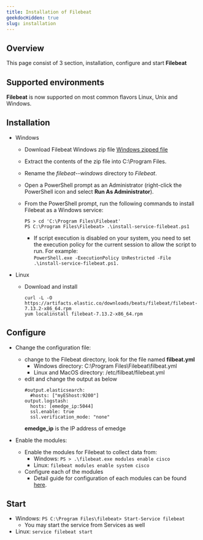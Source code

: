 ```yaml
---
title: Installation of Filebeat
geekdocHidden: true
slug: installation
---
```


## Overview

This page consist of 3 section, installation, configure and start **Filebeat**

## Supported environments
**Filebeat** is now supported on most common flavors Linux, Unix and Windows.

## Installation
  - Windows
    - Download Filebeat Windows zip file <a href="https://netgainsys.sharepoint.com/:u:/g/ERN0-IUU--5GjH5m0gi3_pEBNV9k_M5MzjFdl8rB__fnmA?e=Br9pQ4" target="_blank">Windows zipped file</a>
    - Extract the contents of the zip file into C:\Program Files.
    - Rename the *filebeat-<version>-windows* directory to *Filebeat*.
    - Open a PowerShell prompt as an Administrator (right-click the PowerShell icon and select **Run As Administrator**).
    - From the PowerShell prompt, run the following commands to install Filebeat as a Windows service:

	      PS > cd 'C:\Program Files\Filebeat'
		  PS C:\Program Files\Filebeat> .\install-service-filebeat.ps1		   
      - If script execution is disabled on your system, you need to set the execution policy for the current session to allow the script to run. For example:   
	  `PowerShell.exe -ExecutionPolicy UnRestricted -File .\install-service-filebeat.ps1.`

  - Linux
    - Download and install

         `curl -L -O https://artifacts.elastic.co/downloads/beats/filebeat/filebeat-7.13.2-x86_64.rpm`  
		 `yum localinstall filebeat-7.13.2-x86_64.rpm`
  

## Configure
  - Change the configuration file:
    - change to the Filebeat directory, look for the file named **filbeat.yml**
	    * Windows directory: C:\Program Files\Filebeat\filbeat.yml
	    * Linux and MacOS directory: /etc/filbeat/filebeat.yml
	- edit and change the output as below
      ```
      #output.elasticsearch:
        #hosts: ["myEShost:9200"]
      output.logstash:
        hosts: [emedge_ip:5044]
        ssl.enable: true
        ssl.verification_mode: "none"
      ```
      **emedge_ip** is the IP address of emedge

  - Enable the modules:
    - Enable the modules for Filebeat to collect data from: 
	  * Windows: `PS > .\filebeat.exe modules enable cisco`  
	  * Linux: `filebeat modules enable system cisco`
	- Configure each of the modules
	  * Detail guide for configuration of each modules can be found <a href="https://www.elastic.co/guide/en/beats/filebeat/7.13/filebeat-modules.html" target="_blank">here</a>.

## Start
  - Windows: `PS C:\Program Files\filebeat> Start-Service filebeat`
	* You may start the service from Services as well
  - Linux: `service filebeat start`
  

